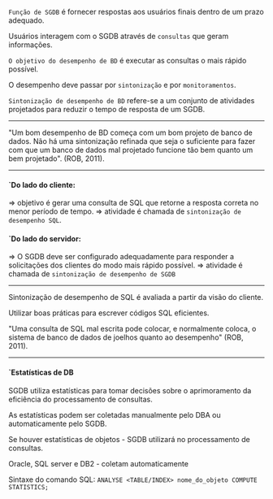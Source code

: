 
`Função de SGDB` é fornecer respostas aos usuários finais dentro de um prazo adequado.

Usuários interagem com o SGDB através de `consultas` que geram informações.

`O objetivo do desempenho de BD` é executar as consultas o mais rápido possível.

O desempenho deve passar por `sintonização` e por `monitoramentos`.

`Sintonização de desempenho de BD` refere-se a um conjunto de atividades projetados para reduzir o tempo de resposta de um SGDB.

----

"Um bom desempenho de BD começa com um bom projeto de banco de dados. Não há uma sintonização refinada que seja o suficiente para fazer com que um banco de dados mal projetado funcione tão bem quanto um bem projetado". (ROB, 2011).

----
#### `Do lado do cliente:

=> objetivo é gerar uma consulta de SQL que retorne a resposta correta no menor período de tempo.
=> atividade é chamada de `sintonização de desempenho SQL`.

#### `Do lado do servidor:

=> O SGDB deve ser configurado adequadamente para responder a solicitações dos clientes do modo mais rápido possível.
=> atividade é chamada de `sintonização de desempenho de SGDB`

----

Sintonização de desempenho de SQL é avaliada a partir da visão do cliente.

Utilizar boas práticas para escrever códigos SQL eficientes.

"Uma consulta de SQL mal escrita pode colocar, e normalmente coloca, o sistema de banco de dados de joelhos quanto ao desempenho" (ROB, 2011).

---- 

#### `Estatísticas de DB

SGDB utiliza estatísticas para tomar decisões sobre o aprimoramento da eficiência do processamento de consultas.

As estatísticas podem ser coletadas manualmente pelo DBA ou automaticamente pelo SGDB.

Se houver estatísticas de objetos - SGDB utilizará no processamento de consultas.

Oracle, SQL server e DB2 - coletam automaticamente

Sintaxe do comando SQL: `ANALYSE <TABLE/INDEX> nome_do_objeto COMPUTE STATISTICS;`